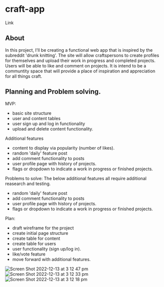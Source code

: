 # craft-app

Link

## About
In this project, I'll be creating a functional web app that is inspired by the subreddit 'drunk knitting'. The site will allow craftspersons to create profiles for themselves and upload their work in progress and completed projects. Users will be able to like and comment on projects. It is intend to be a communtity space that will provide a place of inspiration and appreciation for all things craft. 

## Planning and Problem solving. 

MVP:
- basic site structure
- user and content tables
- user sign up and log in functionality
- upload and delete content functionality.

Additional features
- content to display via popularity (number of likes). 
- random 'daily' feature post
- add comment functionality to posts
- user profile page with history of projects. 
- flags or dropdown to indicate a work in progress or finished projects.

Problems to solve: 
The below additional features all require additional reasearch and testing.
- random 'daily' feature post
- add comment functionality to posts
- user profile page with history of projects. 
- flags or dropdown to indicate a work in progress or finished projects.

Plan:
- draft wireframe for the project
- create initial page structure
- create table for content 
- create table for users
- user functionality (sign up/log in). 
- like/vote feature
- move forward with additional features. 

![Screen Shot 2022-12-13 at 3 12 47 pm](https://user-images.githubusercontent.com/117622538/207224911-f93ace09-7c83-4e0a-866d-a03311372e9c.png)
![Screen Shot 2022-12-13 at 3 12 33 pm](https://user-images.githubusercontent.com/117622538/207224917-9363013b-227f-42dd-a459-dca8d3fe176b.png)
![Screen Shot 2022-12-13 at 3 12 18 pm](https://user-images.githubusercontent.com/117622538/207224923-d1e62e4d-46df-4fdf-b7b4-c842bfbba0a8.png)


